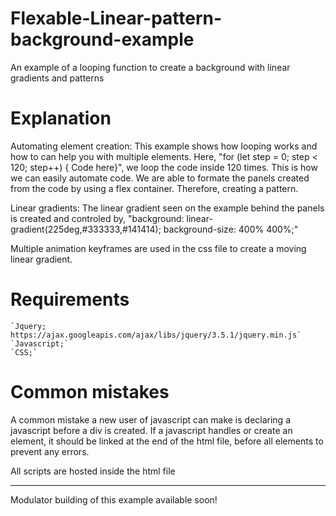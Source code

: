 # Flexable-Linear-pattern-background-example
 An example of a looping function to create a background with linear gradients and patterns

# Explanation
Automating element creation: This example shows how looping works and how to can help you with multiple elements.
Here, "for (let step = 0; step < 120; step++) { Code here}", we loop the code inside 120 times. This is how we can easily automate code.
We are able to formate the panels created from the code by using a flex container. Therefore, creating a pattern.

Linear gradients: The linear gradient seen on the example behind the panels is created and controled by, "background: linear-gradient(225deg,#333333,#141414); background-size: 400% 400%;"

Multiple animation keyframes are used in the css file to create a moving linear gradient. 

# Requirements
    `Jquery; https://ajax.googleapis.com/ajax/libs/jquery/3.5.1/jquery.min.js`
    `Javascript;`
    `CSS;`

# Common mistakes
A common mistake a new user of javascript can make is declaring a javascript before a div is created. If a javascript handles or create an element, it should be linked at the end of the html file, before all elements to prevent any errors.

All scripts are hosted inside the html file

***

Modulator building of this example available soon!